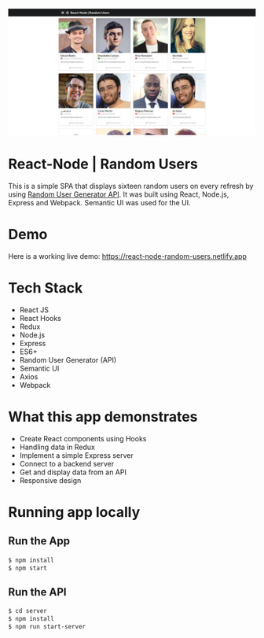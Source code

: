 ![Screenshot](https://github.com/ignaciocasal/ReactNode-RandomUsers/blob/master/screenshot/1.png?raw=true)

# React-Node | Random Users
This is a simple SPA that displays sixteen random users on every refresh by using [Random User Generator API](https://randomuser.me). It was built using React, Node.js, Express and Webpack. Semantic UI was used for the UI.

# Demo

Here is a working live demo: https://react-node-random-users.netlify.app

# Tech Stack
- React JS
- React Hooks
- Redux
- Node.js
- Express
- ES6+
- Random User Generator (API)
- Semantic UI
- Axios
- Webpack

# What this app demonstrates
- Create React components using Hooks
- Handling data in Redux
- Implement a simple Express server
- Connect to a backend server
- Get and display data from an API
- Responsive design

# Running app locally

## Run the App
	$ npm install
	$ npm start

## Run the API
	$ cd server
	$ npm install
	$ npm run start-server
	

